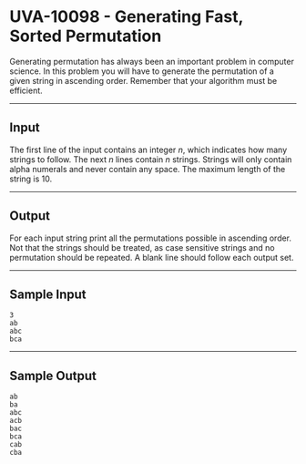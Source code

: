 # UVA-10098 - Generating Fast, Sorted Permutation

Generating permutation has always been an important problem in computer science. In this problem you will have to generate the permutation of a given string in ascending order. Remember that your algorithm must be efficient.

---
## Input

The first line of the input contains an integer $n$, which indicates how many strings to follow. The next $n$ lines contain $n$ strings. Strings will only contain alpha numerals and never contain any space. The maximum length of the string is 10.

---
## Output

For each input string print all the permutations possible in ascending order. Not that the strings should be treated, as case sensitive strings and no permutation should be repeated. A blank line should follow each output set.

---
## Sample Input

```
3
ab
abc
bca
```

---
## Sample Output

```
ab
ba
abc
acb
bac
bca
cab
cba
```
